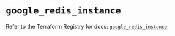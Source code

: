 # `google_redis_instance`

Refer to the Terraform Registry for docs: [`google_redis_instance`](https://registry.terraform.io/providers/hashicorp/google-beta/6.6.0/docs/resources/google_redis_instance).
